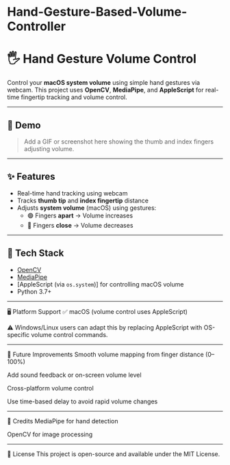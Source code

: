 # Hand-Gesture-Based-Volume-Controller

# 🖐️ Hand Gesture Volume Control

Control your **macOS system volume** using simple hand gestures via webcam. This project uses **OpenCV**, **MediaPipe**, and **AppleScript** for real-time fingertip tracking and volume control.

---

## 📸 Demo

> Add a GIF or screenshot here showing the thumb and index fingers adjusting volume.

---

## ✨ Features

- Real-time hand tracking using webcam
- Tracks **thumb tip** and **index fingertip** distance
- Adjusts **system volume** (macOS) using gestures:
  - 🟢 Fingers **apart** → Volume increases
  - 🔴 Fingers **close** → Volume decreases

---

## 🧰 Tech Stack

- [OpenCV](https://opencv.org/)
- [MediaPipe](https://google.github.io/mediapipe/)
- [AppleScript (via `os.system`)] for controlling macOS volume
- Python 3.7+

---

🖥️ Platform Support
✅ macOS (volume control uses AppleScript)

⚠️ Windows/Linux users can adapt this by replacing AppleScript with OS-specific volume control commands.

---

🚀 Future Improvements
Smooth volume mapping from finger distance (0–100%)

Add sound feedback or on-screen volume level

Cross-platform volume control

Use time-based delay to avoid rapid volume changes

---

🙌 Credits
MediaPipe for hand detection

OpenCV for image processing

---

📜 License
This project is open-source and available under the MIT License.
